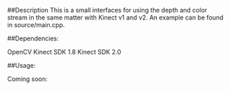 ##Description
This is a small interfaces for using the depth and color stream in the same matter with Kinect v1 and v2. 
An example can be found in source/main.cpp. 

##Dependencies: 

OpenCV 
Kinect SDK 1.8 
Kinect SDK 2.0  

##Usage:

Coming soon:
